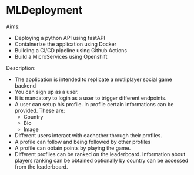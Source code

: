 # MLDeployment


Aims:

* Deploying a python API using fastAPI
* Containerize the application using Docker
* Building a CI/CD pipeline using Github Actions
* Build a MicroServices using Openshift

Description:

- The application is intended to replicate a mutliplayer social game backend
- You can sign up as a user.
- It is mandatory to login as a user to trigger different endpoints.
- A user can setup his profile. In profile certain informations can be provided. These are:
    * Country
    * Bio
    * Image
- Different users interact with eachother through their profiles. 
- A profile can follow and being followed by other profiles
- A profile can obtain points by playing the game.
- Different profiles can be ranked on the leaderboard. Information about players ranking can be obtained optionally by country can be accessed from the leaderboard.



    
